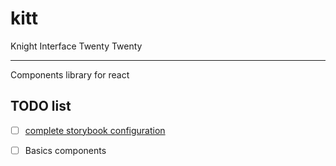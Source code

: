 # kitt

Knight Interface Twenty Twenty

---

Components library for react

## TODO list

- [ ] [complete storybook configuration](https://storybook.js.org/docs/configurations/typescript-config/)

- [ ] Basics components
